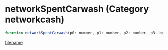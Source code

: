 # networkSpentCarwash (Category networkcash)

```js
function networkSpentCarwash(p0: number, p1: number, p2: number, p3: boolean, p4: boolean): void
```

[filename](networkSpentCarwash_m.md ':include')